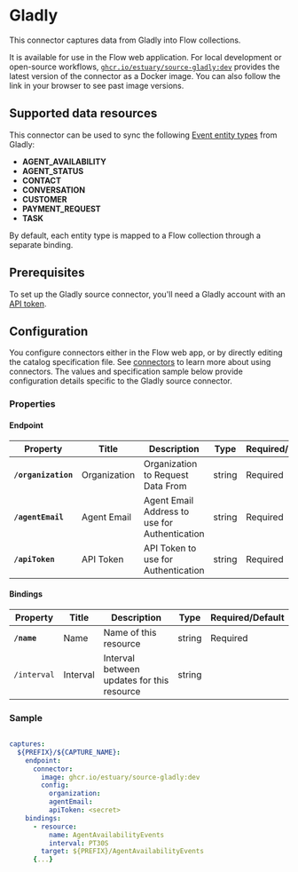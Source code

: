 # Gladly

This connector captures data from Gladly into Flow collections.

It is available for use in the Flow web application. For local development or open-source workflows, [`ghcr.io/estuary/source-gladly:dev`](https://ghcr.io/estuary/source-gladly:dev) provides the latest version of the connector as a Docker image. You can also follow the link in your browser to see past image versions.

## Supported data resources

This connector can be used to sync the following [Event entity types](https://developer.gladly.com/rest/#tag/Events) from Gladly:

* **AGENT_AVAILABILITY**
* **AGENT_STATUS**
* **CONTACT**
* **CONVERSATION**
* **CUSTOMER**
* **PAYMENT_REQUEST**
* **TASK**

By default, each entity type is mapped to a Flow collection through a separate binding.

## Prerequisites

To set up the Gladly source connector, you'll need a Gladly account with an [API token](https://connect.gladly.com/docs/implementation/article/get-your-api-tokens/).

## Configuration

You configure connectors either in the Flow web app, or by directly editing the catalog specification file.
See [connectors](../../../concepts/connectors.md#using-connectors) to learn more about using connectors. The values and specification sample below provide configuration details specific to the Gladly source connector.

### Properties

#### Endpoint

| Property | Title | Description | Type | Required/Default |
|---|---|---|---|---|
| **`/organization`** | Organization | Organization to Request Data From | string | Required |
| **`/agentEmail`** | Agent Email | Agent Email Address to use for Authentication | string | Required |
| **`/apiToken`** | API Token | API Token to use for Authentication | string | Required |

#### Bindings

| Property | Title | Description | Type | Required/Default |
|---|---|---|---|---|
| **`/name`** | Name | Name of this resource | string | Required |
| `/interval` | Interval | Interval between updates for this resource | string | |

### Sample

```yaml

captures:
  ${PREFIX}/${CAPTURE_NAME}:
    endpoint:
      connector:
        image: ghcr.io/estuary/source-gladly:dev
        config:
          organization:
          agentEmail:
          apiToken: <secret>
    bindings:
      - resource:
          name: AgentAvailabilityEvents
          interval: PT30S
        target: ${PREFIX}/AgentAvailabilityEvents
      {...}
```
